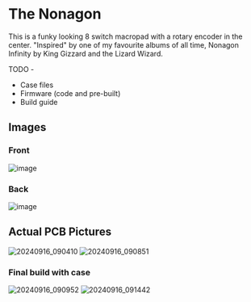 # The Nonagon

This is a funky looking 8 switch macropad with a rotary encoder in the center. "Inspired" by one of my favourite albums of all time, Nonagon Infinity by King Gizzard and the Lizard Wizard. 

TODO - 
- Case files
- Firmware (code and pre-built)
- Build guide

## Images 

### Front
![image](https://github.com/vjFaLk/the-nonagon/assets/6697133/cb1ddcd3-e575-4d1a-b07f-e224a3ee3019)

### Back
![image](https://github.com/vjFaLk/the-nonagon/assets/6697133/53a445c3-c7b9-409e-89f8-eb933d04ec97)

## Actual PCB Pictures 

![20240916_090410](https://github.com/user-attachments/assets/bff4bc29-23b4-4a10-ad1c-89dfacf97611)
![20240916_090851](https://github.com/user-attachments/assets/d80545b0-64fc-4019-89af-f29075414a90)

### Final build with case 
![20240916_090952](https://github.com/user-attachments/assets/21d88946-261b-479a-872e-d5ba9c71cf06)
![20240916_091442](https://github.com/user-attachments/assets/b5a1856a-d455-4789-a912-26fda96882e8)
